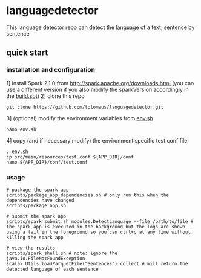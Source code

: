# languagedetector
This language detector repo can detect the language of a text, sentence by sentence

## quick start
### installation and configuration
1] install Spark 2.1.0 from http://spark.apache.org/downloads.html (you can use a different version if you also modify the sparkVersion accordingly in the [build.sbt](https://github.com/tolomaus/languagedetector/tree/master/build.sbt)) 
2] clone this repo
```shell
git clone https://github.com/tolomaus/languagedetector.git
```
3] (optional) modify the environment variables from [env.sh](https://github.com/tolomaus/languagedetector/tree/master/env.sh)
```shell
nano env.sh
```
4] copy (and if necessary modify) the environment specific test.conf file:
```shell
. env.sh
cp src/main/resources/test.conf ${APP_DIR}/conf
nano ${APP_DIR}/conf/test.conf
```

### usage
```shell
# package the spark app
scripts/package_app_dependencies.sh # only run this when the dependencies have changed
scripts/package_app.sh

# submit the spark app
scripts/spark_submit.sh modules.DetectLanguage --file /path/to/file # the spark app is executed in the background but the logs are shown using a tail in the foreground so you can ctrl+c at any time without killing the spark app

# view the results
scripts/spark_shell.sh # note: ignore the java.io.FileNotFoundException
scala> Utils.loadParquetFile("Sentences").collect # will return the detected language of each sentence
```